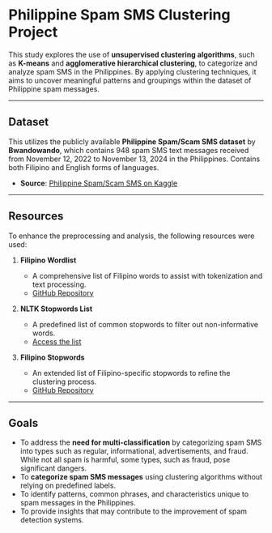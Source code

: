 # Philippine Spam SMS Clustering Project

This study explores the use of **unsupervised clustering algorithms**, such as **K-means** and **agglomerative hierarchical clustering**, to categorize and analyze spam SMS in the Philippines. By applying clustering techniques, it aims to uncover meaningful patterns and groupings within the dataset of Philippine spam messages.

---

## **Dataset**  
This utilizes the publicly available **Philippine Spam/Scam SMS dataset** by **Bwandowando**, which contains 948 spam SMS text messages received from November 12, 2022 to November 13, 2024 in the Philippines. Contains both Filipino and English forms of languages.
- **Source**: [Philippine Spam/Scam SMS on Kaggle](https://www.kaggle.com/datasets/bwandowando/philippine-spam-sms-messages)  

---

## **Resources**  
To enhance the preprocessing and analysis, the following resources were used:  

1. **Filipino Wordlist**  
   - A comprehensive list of Filipino words to assist with tokenization and text processing.  
   - [GitHub Repository](https://github.com/AustinZuniga/Filipino-wordlist/blob/master/Filipino-wordlist.txt)  

2. **NLTK Stopwords List**  
   - A predefined list of common stopwords to filter out non-informative words.  
   - [Access the list](https://gist.github.com/sebleier/554280)  

3. **Filipino Stopwords**  
   - An extended list of Filipino-specific stopwords to refine the clustering process.  
   - [GitHub Repository](https://github.com/stopwords-iso/stopwords-tl/blob/master/raw/genediazjr-tagalog.txt)  

---

## **Goals**  
- To address the **need for multi-classification** by categorizing spam SMS into types such as regular, informational, advertisements, and fraud. While not all spam is harmful, some types, such as fraud, pose significant dangers. 
- To **categorize spam SMS messages** using clustering algorithms without relying on predefined labels.  
- To identify patterns, common phrases, and characteristics unique to spam messages in the Philippines.   
- To provide insights that may contribute to the improvement of spam detection systems. 

